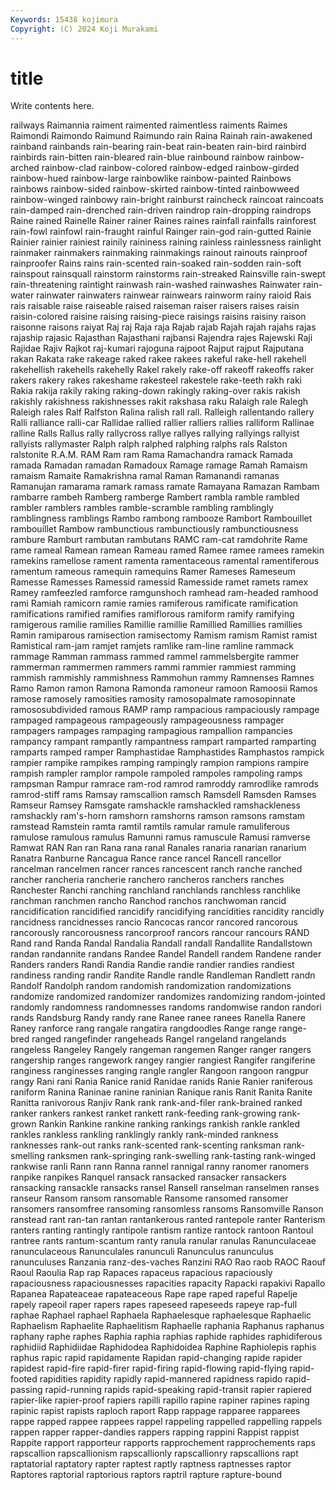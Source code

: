 ```yaml
---
Keywords: 15438 kojimura
Copyright: (C) 2024 Koji Murakami
---
```


# title

Write contents here.



railways Raimannia raiment raimented raimentless raiments
Raimes Raimondi Raimondo Raimund Raimundo rain Raina Rainah rain-awakened rainband
rainbands rain-bearing rain-beat rain-beaten rain-bird rainbird rainbirds rain-bitten rain-bleared rain-blue
rainbound rainbow rainbow-arched rainbow-clad rainbow-colored rainbow-edged rainbow-girded rainbow-hued rainbow-large rainbowlike
rainbow-painted Rainbows rainbows rainbow-sided rainbow-skirted rainbow-tinted rainbowweed rainbow-winged rainbowy rain-bright
rainburst raincheck raincoat raincoats rain-damped rain-drenched rain-driven raindrop rain-dropping raindrops
Raine rained Rainelle Rainer rainer Raines raines rainfall rainfalls rainforest
rain-fowl rainfowl rain-fraught rainful Rainger rain-god rain-gutted Rainie Rainier rainier
rainiest rainily raininess raining rainless rainlessness rainlight rainmaker rainmakers rainmaking
rainmakings rainout rainouts rainproof rainproofer Rains rains rain-scented rain-soaked rain-sodden
rain-soft rainspout rainsquall rainstorm rainstorms rain-streaked Rainsville rain-swept rain-threatening raintight
rainwash rain-washed rainwashes Rainwater rain-water rainwater rainwaters rainwear rainwears rainworm
rainy raioid Rais rais raisable raise raiseable raised raiseman raiser
raisers raises raisin raisin-colored raisine raising raising-piece raisings raisins raisiny
raison raisonne raisons raiyat Raj raj Raja raja Rajab rajab
Rajah rajah rajahs rajas rajaship rajasic Rajasthan Rajasthani rajbansi Rajendra
rajes Rajewski Raji Rajidae Rajiv Rajkot raj-kumari rajoguna rajpoot Rajput
rajput Rajputana rakan Rakata rake rakeage raked rakee rakees rakeful
rake-hell rakehell rakehellish rakehells rakehelly Rakel rakely rake-off rakeoff rakeoffs
raker rakers rakery rakes rakeshame rakesteel rakestele rake-teeth rakh raki
Rakia rakija rakily raking raking-down rakingly raking-over rakis rakish rakishly
rakishness rakishnesses rakit rakshasa raku Ralaigh rale Ralegh Raleigh rales
Ralf Ralfston Ralina ralish rall rall. Ralleigh rallentando rallery Ralli
ralliance ralli-car Rallidae rallied rallier ralliers rallies ralliform Rallinae ralline
Ralls Rallus rally rallycross rallye rallyes rallying rallyings rallyist rallyists
rallymaster Ralph ralph ralphed ralphing ralphs rals Ralston ralstonite R.A.M.
RAM Ram ram Rama Ramachandra ramack Ramada ramada Ramadan ramadan
Ramadoux Ramage ramage Ramah Ramaism ramaism Ramaite Ramakrishna ramal Raman
Ramanandi ramanas Ramanujan ramarama ramark ramass ramate Ramayana Ramazan Rambam
rambarre rambeh Ramberg ramberge Rambert rambla ramble rambled rambler ramblers
rambles ramble-scramble rambling ramblingly ramblingness ramblings Rambo rambong rambooze Rambort
Rambouillet rambouillet Rambow rambunctious rambunctiously rambunctiousness rambure Ramburt rambutan rambutans
RAMC ram-cat ramdohrite Rame rame rameal Ramean ramean Rameau ramed
Ramee ramee ramees ramekin ramekins ramellose rament ramenta ramentaceous ramental
ramentiferous ramentum rameous ramequin ramequins Ramer Rameses Rameseum Ramesse Ramesses
Ramessid ramessid Ramesside ramet ramets ramex Ramey ramfeezled ramforce ramgunshoch
ramhead ram-headed ramhood rami Ramiah ramicorn ramie ramies ramiferous ramificate
ramification ramifications ramified ramifies ramiflorous ramiform ramify ramifying ramigerous ramilie
ramilies Ramillie ramillie Ramillied Ramillies ramillies Ramin ramiparous ramisection ramisectomy
Ramism ramism Ramist ramist Ramistical ram-jam ramjet ramjets ramlike ram-line
ramline rammack rammage Ramman rammass rammed rammel rammelsbergite rammer rammerman
rammermen rammers rammi rammier rammiest ramming rammish rammishly rammishness Rammohun
rammy Ramnenses Ramnes Ramo Ramon ramon Ramona Ramonda ramoneur ramoon
Ramoosii Ramos ramose ramosely ramosities ramosity ramosopalmate ramosopinnate ramososubdivided ramous
RAMP ramp rampacious rampaciously rampage rampaged rampageous rampageously rampageousness rampager
rampagers rampages rampaging rampagious rampallion rampancies rampancy rampant rampantly rampantness
rampart ramparted ramparting ramparts ramped ramper Ramphastidae Ramphastides Ramphastos rampick
rampier rampike rampikes ramping rampingly rampion rampions rampire rampish rampler
ramplor rampole rampoled rampoles rampoling ramps rampsman Rampur ramrace ram-rod
ramrod ramroddy ramrodlike ramrods ramrod-stiff rams Ramsay ramscallion ramsch Ramsdell
Ramsden Ramses Ramseur Ramsey Ramsgate ramshackle ramshackled ramshackleness ramshackly ram's-horn
ramshorn ramshorns ramson ramsons ramstam ramstead Ramstein ramta ramtil ramtils
ramular ramule ramuliferous ramulose ramulous ramulus Ramunni ramus ramuscule Ramusi
ramverse Ramwat RAN Ran ran Rana rana ranal Ranales ranaria
ranarian ranarium Ranatra Ranburne Rancagua Rance rance rancel Rancell rancellor
rancelman rancelmen rancer rances rancescent ranch ranche ranched rancher rancheria
rancherie ranchero rancheros ranchers ranches Ranchester Ranchi ranching ranchland ranchlands
ranchless ranchlike ranchman ranchmen rancho Ranchod ranchos ranchwoman rancid rancidification
rancidified rancidify rancidifying rancidities rancidity rancidly rancidness rancidnesses rancio Rancocas
rancor rancored rancorous rancorously rancorousness rancorproof rancors rancour rancours RAND
Rand rand Randa Randal Randalia Randall randall Randallite Randallstown randan
randannite randans Randee Randel Randell randem Randene rander Randers randers
Randi Randia Randie randie randier randies randiest randiness randing randir
Randite Randle randle Randleman Randlett randn Randolf Randolph random randomish
randomization randomizations randomize randomized randomizer randomizes randomizing random-jointed randomly randomness
randomnesses randoms randomwise randon randori rands Randsburg Randy randy rane
Ranee ranee ranees Ranella Ranere Raney ranforce rang rangale rangatira
rangdoodles Range range range-bred ranged rangefinder rangeheads Rangel rangeland rangelands
rangeless Rangeley Rangely rangeman rangemen Ranger ranger rangers rangership ranges
rangework rangey rangier rangiest Rangifer rangiferine ranginess ranginesses ranging rangle
rangler Rangoon rangoon rangpur rangy Rani rani Rania Ranice ranid
Ranidae ranids Ranie Ranier raniferous raniform Ranina Raninae ranine raninian
Ranique ranis Ranit Ranita Ranite Ranitta ranivorous Ranjiv Rank rank
rank-and-filer rank-brained ranked ranker rankers rankest ranket rankett rank-feeding rank-growing
rank-grown Rankin Rankine rankine ranking rankings rankish rankle rankled rankles
rankless rankling ranklingly rankly rank-minded rankness ranknesses rank-out ranks rank-scented
rank-scenting ranksman rank-smelling ranksmen rank-springing rank-swelling rank-tasting rank-winged rankwise ranli
Rann rann Ranna rannel rannigal ranny ranomer ranomers ranpike ranpikes
Ranquel ransack ransacked ransacker ransackers ransacking ransackle ransacks ransel Ransell
ranselman ranselmen ranses ranseur Ransom ransom ransomable Ransome ransomed ransomer
ransomers ransomfree ransoming ransomless ransoms Ransomville Ranson ranstead rant ran-tan
rantan rantankerous ranted rantepole ranter Ranterism ranters ranting rantingly rantipole
rantism rantize rantock rantoon Rantoul rantree rants rantum-scantum ranty ranula
ranular ranulas Ranunculaceae ranunculaceous Ranunculales ranunculi Ranunculus ranunculus ranunculuses Ranzania
ranz-des-vaches Ranzini RAO Rao raob RAOC Raouf Raoul Raoulia Rap
rap Rapaces rapaceus rapacious rapaciously rapaciousness rapaciousnesses rapacities rapacity Rapacki
rapakivi Rapallo Rapanea Rapateaceae rapateaceous Rape rape raped rapeful Rapelje
rapely rapeoil raper rapers rapes rapeseed rapeseeds rapeye rap-full raphae
Raphael raphael Raphaela Raphaelesque raphaelesque Raphaelic Raphaelism Raphaelite Raphaelitism Raphaelle
raphania Raphanus raphanus raphany raphe raphes Raphia raphia raphias raphide
raphides raphidiferous raphidiid Raphidiidae Raphidodea Raphidoidea Raphine Raphiolepis raphis raphus
rapic rapid rapidamente Rapidan rapid-changing rapide rapider rapidest rapid-fire rapid-firer
rapid-firing rapid-flowing rapid-flying rapid-footed rapidities rapidity rapidly rapid-mannered rapidness rapido
rapid-passing rapid-running rapids rapid-speaking rapid-transit rapier rapiered rapier-like rapier-proof rapiers
rapilli rapillo rapine rapiner rapines raping rapinic rapist rapists raploch
raport Rapp rappage rapparee rapparees rappe rapped rappee rappees rappel
rappeling rappelled rappelling rappels rappen rapper rapper-dandies rappers rapping rappini
Rappist rappist Rappite rapport rapporteur rapports rapprochement rapprochements raps rapscallion
rapscallionism rapscallionly rapscallionry rapscallions rapt raptatorial raptatory rapter raptest raptly
raptness raptnesses raptor Raptores raptorial raptorious raptors raptril rapture rapture-bound
